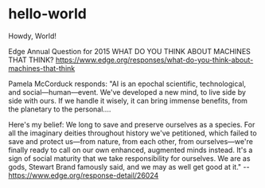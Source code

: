 # hello-world
Howdy, World!

Edge Annual Question for 2015
WHAT DO YOU THINK ABOUT MACHINES THAT THINK?
https://www.edge.org/responses/what-do-you-think-about-machines-that-think

Pamela McCorduck responds: "AI is an epochal scientific, technological, and social—human—event. We've developed a new mind, to live side by side with ours. If we handle it wisely, it can bring immense benefits, from the planetary to the personal.... 

Here's my belief: We long to save and preserve ourselves as a species. For all the imaginary deities throughout history we've petitioned, which failed to save and protect us—from nature, from each other, from ourselves—we're finally ready to call on our own enhanced, augmented minds instead. It's a sign of social maturity that we take responsibility for ourselves. We are as gods, Stewart Brand famously said, and we may as well get good at it." -- https://www.edge.org/response-detail/26024
